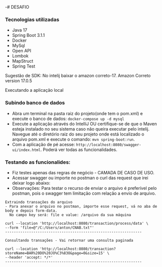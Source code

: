 -# DESAFIO

### Tecnologias utilizadas
- Java 17
- Spring Boot 3.1.1
- Docker
- MySql
- Open API
- Lombok
- MapStruct
- Spring Test

Sugestão de SDK: No intelij baixar o amazon correto-17. Amazon Correto version 17.0.5

Executando a aplicação local

### Subindo banco de dados

- Abra um terminal na pasta raiz do projeto(onde tem o pom.xml) e execute o banco de dados:  `docker-compose up -d mysql`
- Execute a aplicação através do IntelliJ OU certifique-se de que o Maven esteja instalado no seu sistema caso não queira executar pelo intelij.
  Navegue até o diretório raiz do seu projeto onde está localizado o arquivo pom.xml e execute o comando: `mvn spring-boot:run`.
- Com a aplicação de pé acesse: `http://localhost:8080/swagger-ui/index.html`. Poderá ver todas as funcionalidades.

### Testando as funcionalides:
- Fiz testes apenas das regras de negócio - CAMADA DE CASO DE USO.
- Acessar swagger ou importe no postman o curl das request que irei deixar logo abaixo:
- Observações: Para testar o recurso de enviar o arquivo é preferível pelo postman, pois o swagger tem limitação com relação a envio de arquivo.
```
Extraindo transações do arquivo
- Para anexar o arquivo no postman, importe esse request, vá no aba de body e depois form-data.
  No campo key será: file e value: /arquivo da sua máquina

curl --location 'http://localhost:8080/transaction/process/data' \
--form 'file=@"/C:/Users/anton/CNAB.txt"'
---------------------------------------------------------------

Consultando transações - Vai retornar uma consulta paginada

curl --location 'http://localhost:8080/transaction?storeName=BAR%20DO%20JO%C3%83O&page=0&size=15' \
--header 'accept: */*'
---------------------------------------------------------------
```
